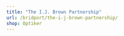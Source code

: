 ```yaml
---
title: "The I.J. Brown Partnership"
url: /bridport/the-i-j-brown-partnership/
shop: Optiker
---
```

